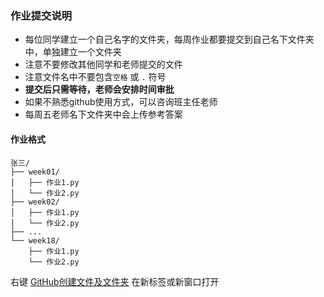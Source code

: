 ### 作业提交说明
- 每位同学建立一个自己名字的文件夹，每周作业都要提交到自己名下文件夹中，单独建立一个文件夹
- 注意不要修改其他同学和老师提交的文件
- 注意文件名中不要包含`空格` 或 `.` 符号
- **提交后只需等待，老师会安排时间审批**
- 如果不熟悉github使用方式，可以咨询班主任老师
- 每周五老师名下文件夹中会上传参考答案

#### 作业格式
```
张三/
├── week01/
│   ├── 作业1.py
│   └── 作业2.py
├── week02/
│   ├── 作业1.py
│   └── 作业2.py
├── ...
└── week18/
    ├── 作业1.py
    └── 作业2.py
```

右键 [GitHub创建文件及文件夹](https://www.bilibili.com/video/BV1oyUfYoE2a) 在新标签或新窗口打开


<!--右键 <a href="https://www.bilibili.com/video/BV1oyUfYoE2a" target="_blank" rel="noopener">GitHub 创建文件及文件夹</a> 在新标签或新闻窗口打开-->
